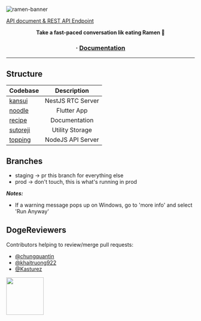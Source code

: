 ![ramen-banner](https://user-images.githubusercontent.com/56880684/113566959-e0928b00-9637-11eb-938a-3dcc82f961b1.png)

<a href="https://ramen-server.herokuapp.com/api">API document & REST API Endpoint</a>

<p align="center">
  <strong>Take a fast-paced conversation lik eating Ramen 🍜</strong>
</p>

<h3 align="center">
  <span> · </span>
  <a href="./recipe/README.MD">Documentation</a>
</h3>

---

## Structure

| Codebase             |    Description    |
| :------------------- | :---------------: |
| [kansui](kansui)     | NestJS RTC Server |
| [noodle](noodle)     |    Flutter App    |
| [recipe](recipe)     |   Documentation   |
| [sutoreji](sutoreji) |  Utility Storage  |
| [topping](topping)   | NodeJS API Server |

## Branches

- staging -> pr this branch for everything else
- prod -> don't touch, this is what's running in prod

**_Notes:_**

- If a warning message pops up on Windows, go to 'more info' and select 'Run Anyway'

## DogeReviewers

Contributors helping to review/merge pull requests:

- [@chungquantin](https://github.com/chungquantin)
- [@khaitruong922](https://github.com/khaitruong922)
- [@Kasturez](https://github.com/Kasturez)

<img src="https://giphy.com/gifs/ramen-manfried-manfriedtheman-xTiQyhBXTPwqvmURAQ" width="100"/>
